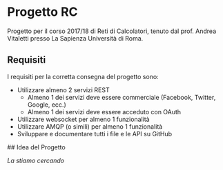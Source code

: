 # Progetto RC

Progetto per il corso 2017/18 di Reti di Calcolatori, tenuto dal prof. Andrea Vitaletti presso La Sapienza Università di Roma.

## Requisiti

I requisiti per la corretta consegna del progetto sono:
- Utilizzare almeno 2 servizi REST
  - Almeno 1 dei servizi deve essere commerciale (Facebook, Twitter, Google, ecc.)
  - Almeno 1 dei servizi deve essere acceduto con OAuth
- Utilizzare websocket per almeno 1 funzionalità
- Utilizzare AMQP (o simili) per almeno 1 funzionalità
- Sviluppare e documentare tutti i file e le API su GitHub

## Idea del Progetto

*La stiamo cercando*

